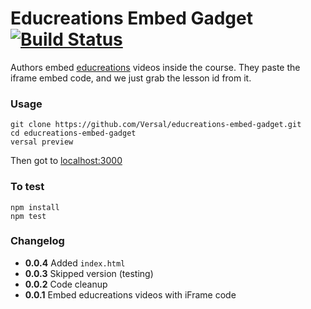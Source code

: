 # Educreations Embed Gadget [![Build Status](https://travis-ci.org/Versal/educreations-embed-gadget.svg?branch=master)](https://travis-ci.org/Versal/educreations-embed-gadget)

Authors embed [educreations](http://www.educreations.com/) videos inside the course. They paste the iframe embed code, and we just grab the lesson id from it.

### Usage

    git clone https://github.com/Versal/educreations-embed-gadget.git
    cd educreations-embed-gadget
    versal preview

Then got to [localhost:3000](http://localhost:3000/)

### To test

    npm install
    npm test

### Changelog

- **0.0.4** Added `index.html`
- **0.0.3** Skipped version (testing)
- **0.0.2** Code cleanup
- **0.0.1** Embed educreations videos with iFrame code

